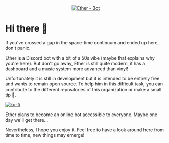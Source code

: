 <div align="center">
    <a href="https://github.com/Ether-DiscordBot/">
        <img src="https://i.imgur.com/OCnNAsO.png" alt="Ether - Bot">
    </a>
</div>

# Hi there 👋

If you've crossed a gap in the space-time continuum and ended up here, don't panic.

Ether is a Discord bot with a bit of a 50s vibe (maybe that explains why you're here). But don't go away, Ether is still quite modern, it has a dashboard and a music system more advanced than vinyl!

Unfortunately it is still in development but it is intended to be entirely free and wants to remain open source. To help him in this difficult task, you can contribute to the different repositories of this organization or make a small tip 👀.

[![ko-fi](https://ko-fi.com/img/githubbutton_sm.svg)](https://ko-fi.com/Y8Y7DH7YN)

Ether plans to become an online bot accessible to everyone. Maybe one day we'll get there...

Nevertheless, I hope you enjoy it. Feel free to have a look around here from time to time, new things may emerge!